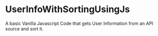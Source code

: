 # UserInfoWithSortingUsingJs
A basic Vanilla Javascript Code that gets User Information from an API source and sort it.
